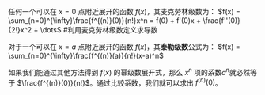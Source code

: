 
任何一个可以在 $x=0$ 点附近展开的函数 $f(x)$，其麦克劳林级数为：
$f(x) = \sum_{n=0}^{\infty}\frac{f^{(n)}(0)}{n!}x^n = f(0) + f'(0)x + \frac{f''(0)}{2!}x^2 + \dots$
 #利用麦克劳林级数定义求导数

对于一个可以在 $x=a$ 点附近展开的函数 $f(x)$，其**泰勒级数**公式为：
$f(x) = \sum_{n=0}^{\infty}\frac{f^{(n)}(a)}{n!}(x-a)^n$


如果我们能通过其他方法得到 $f(x)$ 的幂级数展开式，那么 $x^n$ 项的系数$a^n$就必然等于 $\frac{f^{(n)}(0)}{n!}$。通过比较系数，我们就可以求出 $f^{(n)}(0)$。
